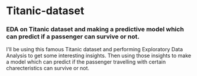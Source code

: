 # Titanic-dataset
### EDA on Titanic dataset and making a predictive model which can predict if a passenger can survive or not.
I'll be using this famous Titanic dataset and performing Exploratory Data Analysis to get some interesting insights. Then using those insights to make a model which can predict if the passenger travelling with certain charecteristics can survive or not.
